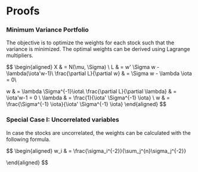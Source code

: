 # Proofs



### Minimum Variance Portfolio

The objective is to optimize the weights for each stock such that the variance is minimized. The optimal weights can be derived using Lagrange multipliers. 

$$
\begin{aligned}
X & = N(\mu, \Sigma) \\
L & = w' \Sigma w - \lambda(\iota'w-1)\\
\frac{\partial L}{\partial w} & = \Sigma w - \lambda \iota = 0\\

w & = \lambda \Sigma^{-1}\iota\\
\frac{\partial L}{\partial \lambda} & = \iota'w-1 = 0 \\
\lambda & = \frac{1}{\iota' \Sigma^{-1} \iota} \\
w & = \frac{\Sigma^{-1} \iota}{\iota' \Sigma^{-1} \iota}
\end{aligned} 
$$

### Special Case I: Uncorrelated variables

In case the stocks are uncorrelated, the weights can be calculated with the following formula.

$$
\begin{aligned}
w_i & = \frac{\sigma_i^{-2}}{\sum_j^{n}\sigma_j^{-2}}

\end{aligned}
$$